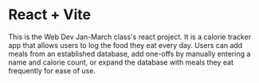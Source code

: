 # React + Vite

This is the Web Dev Jan-March class's react project. It is a calorie tracker app that allows users to log the food they eat every day. Users can add meals from an established database, add one-offs by manually entering a name and calorie count, or expand the database with meals they eat frequently for ease of use.
